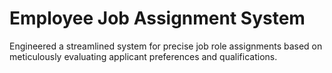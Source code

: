# Employee Job Assignment System
Engineered a streamlined system for precise job role assignments based on meticulously evaluating applicant preferences and qualifications. 
